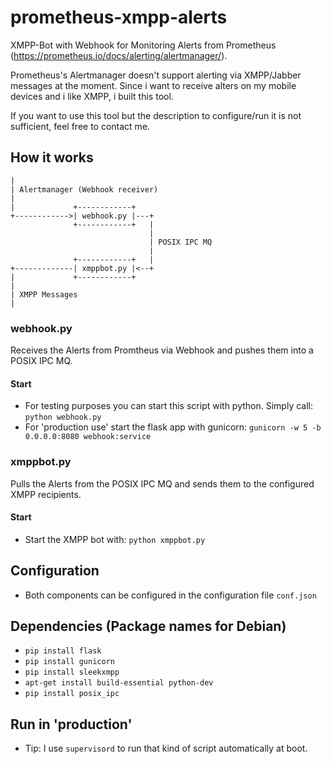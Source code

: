 # prometheus-xmpp-alerts
XMPP-Bot with Webhook for Monitoring Alerts from Prometheus (https://prometheus.io/docs/alerting/alertmanager/).

Prometheus's Alertmanager doesn't support alerting via XMPP/Jabber messages at the moment. Since i want to receive alters on my mobile devices and i like XMPP, i built this tool.

If you want to use this tool but the description to configure/run it is not sufficient, feel free to contact me.

## How it works

```
|
| Alertmanager (Webhook receiver)
|
|             +------------+
+------------>| webhook.py |---+
              +------------+   |
                               |
                               | POSIX IPC MQ
                               |
              +------------+   |
+-------------| xmppbot.py |<--+
|             +------------+
|
| XMPP Messages
|
```

### webhook.py
Receives the Alerts from Promtheus via Webhook and pushes them into a POSIX IPC MQ.

#### Start
- For testing purposes you can start this script with python. Simply call: `python webhook.py`
- For 'production use' start the flask app with gunicorn: `gunicorn -w 5 -b 0.0.0.0:8080 webhook:service`

### xmppbot.py
Pulls the Alerts from the POSIX IPC MQ and sends them to the configured XMPP recipients.

#### Start
- Start the XMPP bot with: `python xmppbot.py`

## Configuration
- Both components can be configured in the configuration file `conf.json`

## Dependencies (Package names for Debian)
- `pip install flask`
- `pip install gunicorn`
- `pip install sleekxmpp`
- `apt-get install build-essential python-dev`
- `pip install posix_ipc`

## Run in 'production'
- Tip: I use `supervisord` to run that kind of script automatically at boot.


